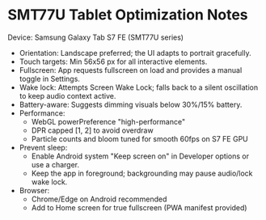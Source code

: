 # SMT77U Tablet Optimization Notes

Device: Samsung Galaxy Tab S7 FE (SMT77U series)

- Orientation: Landscape preferred; the UI adapts to portrait gracefully.
- Touch targets: Min 56x56 px for all interactive elements.
- Fullscreen: App requests fullscreen on load and provides a manual toggle in Settings.
- Wake lock: Attempts Screen Wake Lock; falls back to a silent oscillation to keep audio context active.
- Battery-aware: Suggests dimming visuals below 30%/15% battery.
- Performance: 
  - WebGL powerPreference "high-performance"
  - DPR capped [1, 2] to avoid overdraw
  - Particle counts and bloom tuned for smooth 60fps on S7 FE GPU
- Prevent sleep:
  - Enable Android system "Keep screen on" in Developer options or use a charger.
  - Keep the app in foreground; backgrounding may pause audio/lock wake lock.
- Browser:
  - Chrome/Edge on Android recommended
  - Add to Home screen for true fullscreen (PWA manifest provided)